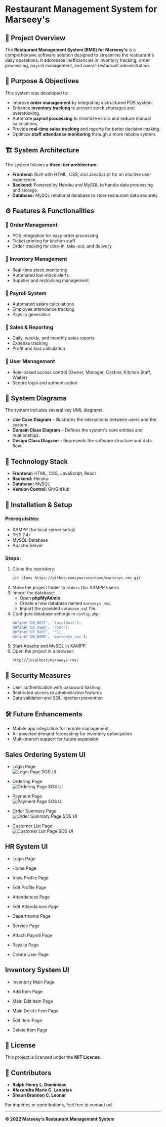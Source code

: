 # Restaurant Management System for Marseey's

## 📌 Project Overview
The **Restaurant Management System (RMS) for Marseey's** is a comprehensive software solution designed to streamline the restaurant's daily operations. It addresses inefficiencies in inventory tracking, order processing, payroll management, and overall restaurant administration.

## 🎯 Purpose & Objectives
This system was developed to:
- Improve **order management** by integrating a structured POS system.
- Enhance **inventory tracking** to prevent stock shortages and overstocking.
- Automate **payroll processing** to minimize errors and reduce manual calculations.
- Provide **real-time sales tracking** and reports for better decision-making.
- Optimize **staff attendance monitoring** through a more reliable system.

## 🏗️ System Architecture
The system follows a **three-tier architecture**:
- **Frontend:** Built with HTML, CSS, and JavaScript for an intuitive user experience.
- **Backend:** Powered by Heroku and MySQL to handle data processing and storage.
- **Database:** MySQL relational database to store restaurant data securely.

## ⚙️ Features & Functionalities
### 🔹 Order Management
- POS integration for easy order processing
- Ticket printing for kitchen staff
- Order tracking for dine-in, take-out, and delivery

### 🔹 Inventory Management
- Real-time stock monitoring
- Automated low-stock alerts
- Supplier and restocking management

### 🔹 Payroll System
- Automated salary calculations
- Employee attendance tracking
- Payslip generation

### 🔹 Sales & Reporting
- Daily, weekly, and monthly sales reports
- Expense tracking
- Profit and loss calculation

### 🔹 User Management
- Role-based access control (Owner, Manager, Cashier, Kitchen Staff, Waiter)
- Secure login and authentication

## 📌 System Diagrams
The system includes several key UML diagrams:
- **Use Case Diagram** – Illustrates the interactions between users and the system.
- **Domain Class Diagram** – Defines the system's core entities and relationships.
- **Design Class Diagram** – Represents the software structure and data flow.

## 💾 Technology Stack
- **Frontend:** HTML, CSS, JavaScript, React
- **Backend:** Heroku
- **Database:** MySQL
- **Version Control:** Git/GitHub

## 🚀 Installation & Setup
### Prerequisites:
- XAMPP (for local server setup)
- PHP 7.4+
- MySQL Database
- Apache Server

### Steps:
1. Clone the repository:
   ```sh
   git clone https://github.com/yourusername/marseeys-rms.git
   ```
2. Move the project folder to `htdocs` (for XAMPP users).
3. Import the database:
   - Open **phpMyAdmin**.
   - Create a new database named `marseeys_rms`.
   - Import the provided `database.sql` file.
4. Configure database settings in `config.php`:
   ```php
   define('DB_HOST', 'localhost');
   define('DB_USER', 'root');
   define('DB_PASS', '');
   define('DB_NAME', 'marseeys_rms');
   ```
5. Start Apache and MySQL in XAMPP.
6. Open the project in a browser:
   ```
   http://localhost/marseeys-rms/
   ```

## 🔐 Security Measures
- User authentication with password hashing
- Restricted access to administrative features
- Data validation and SQL injection prevention

## 🛠️ Future Enhancements
- Mobile app integration for remote management
- AI-powered demand forecasting for inventory optimization
- Multi-branch support for future expansion

## Sales Ordering System UI

- Login Page <br />
![Login Page SOS UI](https://github.com/user-attachments/assets/91186ec6-5e5a-4f90-8ee2-8202414aabbd)

- Ordering Page <br />
![Ordering Page SOS UI](https://github.com/user-attachments/assets/566b0834-f355-405f-9507-46c17acd5227)

- Payment Page <br />
![Payment Page SOS UI](https://github.com/user-attachments/assets/6271866b-1722-445d-8a5f-a0d07f171069)

- Order Summary Page <br />
![Order Summary Page SOS UI](https://github.com/user-attachments/assets/151f2631-5c9d-4427-8465-732393b4e402)

- Customer List Page <br />
![Customer List Page SOS UI](https://github.com/user-attachments/assets/af9fb097-d488-442b-aff2-6cc8399fb0ee)

## HR System UI

- Login Page <br />

- Home Page <br />

- View Profile Page <br />

- Edit Profile Page <br />

- Attendances Page <br />

- Edit Attendances Page <br />

- Departments Page <br />
 
- Service Page <br />

- Attach Payroll Page <br />

- Payslip Page <br />

- Create User Page <br />

## Inventory System UI

- Inventory Main Page <br />

- Add Item Page <br />

- Main Edit Item Page <br />

- Main Delete Item Page <br />

- Edit Item Page <br />

- Delete Item Page <br />



## 📄 License
This project is licensed under the **MIT License**.

## 🤝 Contributors
- **Ralph Henry L. Dominisac**
- **Alexandra Marie C. Lanorias**
- **Shaun Brannon C. Leonar**

For inquiries or contributions, feel free to contact us!

---
**© 2022 Marseey's Restaurant Management System**
